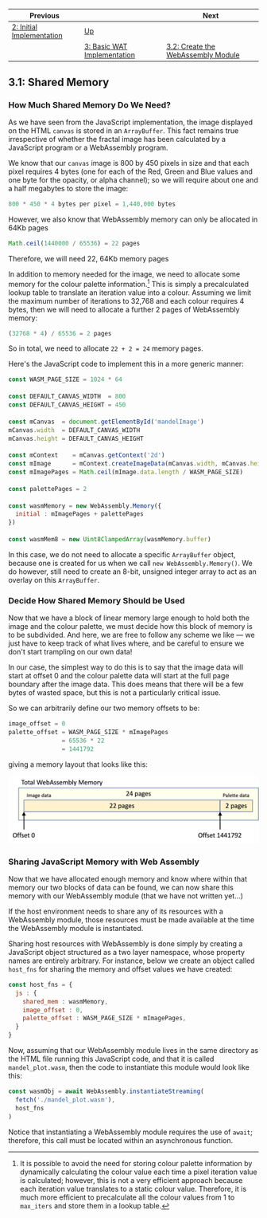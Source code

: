 | Previous | | Next
|---|---|---
| [2: Initial Implementation](../../02%20Initial%20Implementation/README.md) | [Up](../README.md) | 
| | [3: Basic WAT Implementation](../README.md) | [3.2: Create the WebAssembly Module](../02/README.md)

## 3.1: Shared Memory

### How Much Shared Memory Do We Need?

As we have seen from the JavaScript implementation, the image displayed on the HTML `canvas` is stored in an `ArrayBuffer`.  This fact remains true irrespective of whether the fractal image has been calculated by a JavaScript program or a WebAssembly program.

We know that our `canvas` image is 800 by 450 pixels in size and that each pixel requires 4 bytes (one for each of the Red, Green and Blue values and one byte for the opacity, or alpha channel); so we will require about one and a half megabytes to store the image:

```javascript
800 * 450 * 4 bytes per pixel = 1,440,000 bytes
```

However, we also know that WebAssembly memory can only be allocated in 64Kb pages

```javascript
Math.ceil(1440000 / 65536) = 22 pages
```

Therefore, we will need 22, 64Kb memory pages

In addition to memory needed for the image, we need to allocate some memory for the colour palette information.[^1]  This is simply a precalculated lookup table to translate an iteration value into a colour.  Assuming we limit the maximum number of iterations to 32,768 and each colour requires 4 bytes, then we will need to allocate a further 2 pages of WebAssembly memory:

```javascript
(32768 * 4) / 65536 = 2 pages
```

So in total, we need to allocate `22 + 2 = 24` memory pages.

Here's the JavaScript code to implement this in a more generic manner:

```javascript
const WASM_PAGE_SIZE = 1024 * 64

const DEFAULT_CANVAS_WIDTH  = 800
const DEFAULT_CANVAS_HEIGHT = 450

const mCanvas  = document.getElementById('mandelImage')
mCanvas.width  = DEFAULT_CANVAS_WIDTH
mCanvas.height = DEFAULT_CANVAS_HEIGHT

const mContext    = mCanvas.getContext('2d')
const mImage      = mContext.createImageData(mCanvas.width, mCanvas.height)
const mImagePages = Math.ceil(mImage.data.length / WASM_PAGE_SIZE)

const palettePages = 2

const wasmMemory = new WebAssembly.Memory({
  initial : mImagePages + palettePages
})

const wasmMem8 = new Uint8ClampedArray(wasmMemory.buffer)
```

In this case, we do not need to allocate a specific `ArrayBuffer` object, because one is created for us when we call `new WebAssembly.Memory()`.  We do however, still need to create an 8-bit, unsigned integer array to act as an overlay on this `ArrayBuffer`.

### Decide How Shared Memory Should be Used

Now that we have a block of linear memory large enough to hold both the image and the colour palette, we must decide how this block of memory is to be subdivided.  And here, we are free to follow any scheme we like &mdash; we just have to keep track of what lives where, and be careful to ensure we don't start trampling on our own data!

In our case, the simplest way to do this is to say that the image data will start at offset 0 and the colour palette data will start at the full page boundary after the image data.  This does means that there will be a few bytes of wasted space, but this is not a particularly critical issue.

So we can arbitrarily define our two memory offsets to be:

```javascript
image_offset = 0
palette_offset = WASM_PAGE_SIZE * mImagePages
               = 65536 * 22
               = 1441792
```

giving a memory layout that looks like this:

![Memory Layout](Memory%20Layout.png)

### Sharing JavaScript Memory with Web Assembly

Now that we have allocated enough memory and know where within that memory our two blocks of data can be found, we can now share this memory with our WebAssembly module (that we have not written yet...)

If the host environment needs to share any of its resources with a WebAssembly module, those resources must be made available at the time the WebAssembly module is instantiated.

Sharing host resources with WebAssembly is done simply by creating a JavaScript object structured as a two layer namespace, whose property names are entirely arbitrary.  For instance, below we create an object called `host_fns` for sharing the memory and offset values we have created:

```javascript
const host_fns = {
  js : {
    shared_mem : wasmMemory,
    image_offset : 0,
    palette_offset : WASM_PAGE_SIZE * mImagePages,
  }
}
```

Now, assuming that our WebAssembly module lives in the same directory as the HTML file running this JavaScript code, and that it is called `mandel_plot.wasm`, then the code to instantiate this module would look like this:

```javascript
const wasmObj = await WebAssembly.instantiateStreaming(
  fetch('./mandel_plot.wasm'),
  host_fns
)
```

Notice that instantiating a WebAssembly module requires the use of `await`; therefore, this call must be located within an asynchronous function.

[^1]: It is possible to avoid the need for storing colour palette information by dynamically calculating the colour value each time a pixel iteration value is calculated; however, this is not a very efficient approach because each iteration value translates to a static colour value.  Therefore, it is much more efficient to precalculate all the colour values from 1 to `max_iters` and store them in a lookup table.
